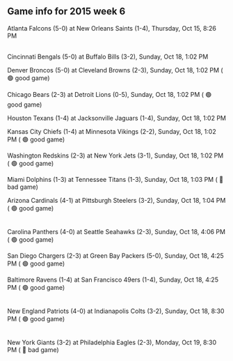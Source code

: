 ## Game info for 2015 week 6
Atlanta Falcons (5-0) at New Orleans Saints (1-4), Thursday, Oct 15, 8:26 PM

<br/>Cincinnati Bengals (5-0) at Buffalo Bills (3-2), Sunday, Oct 18, 1:02 PM

Denver Broncos (5-0) at Cleveland Browns (2-3), Sunday, Oct 18, 1:02 PM (	:green_circle: good game)

Chicago Bears (2-3) at Detroit Lions (0-5), Sunday, Oct 18, 1:02 PM (	:green_circle: good game)

Houston Texans (1-4) at Jacksonville Jaguars (1-4), Sunday, Oct 18, 1:02 PM

Kansas City Chiefs (1-4) at Minnesota Vikings (2-2), Sunday, Oct 18, 1:02 PM (	:green_circle: good game)

Washington Redskins (2-3) at New York Jets (3-1), Sunday, Oct 18, 1:02 PM (	:green_circle: good game)

Miami Dolphins (1-3) at Tennessee Titans (1-3), Sunday, Oct 18, 1:03 PM (	:red_circle: bad game)

Arizona Cardinals (4-1) at Pittsburgh Steelers (3-2), Sunday, Oct 18, 1:04 PM (	:green_circle: good game)

<br/>Carolina Panthers (4-0) at Seattle Seahawks (2-3), Sunday, Oct 18, 4:06 PM (	:green_circle: good game)

San Diego Chargers (2-3) at Green Bay Packers (5-0), Sunday, Oct 18, 4:25 PM (	:green_circle: good game)

Baltimore Ravens (1-4) at San Francisco 49ers (1-4), Sunday, Oct 18, 4:25 PM (	:green_circle: good game)

<br/>New England Patriots (4-0) at Indianapolis Colts (3-2), Sunday, Oct 18, 8:30 PM (	:green_circle: good game)

<br/>New York Giants (3-2) at Philadelphia Eagles (2-3), Monday, Oct 19, 8:30 PM (	:red_circle: bad game)

